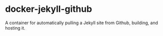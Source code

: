 # docker-jekyll-github
A container for automatically pulling a Jekyll site from Github, building, and hosting it.
